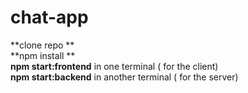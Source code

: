 # chat-app
**clone repo ** </br>
**npm install ** </br>
**npm start:frontend** in one terminal ( for the client) </br>
**npm start:backend** in another terminal ( for the server)
